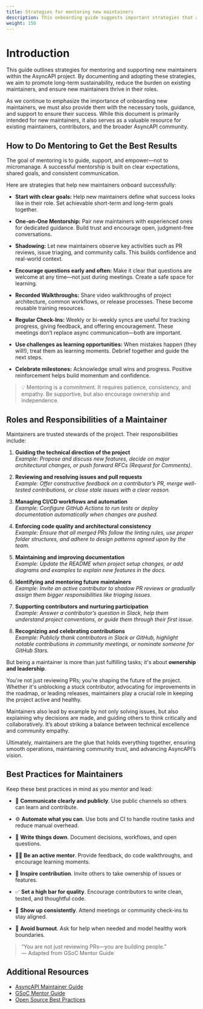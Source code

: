 ```yaml
---
title: Strategies for mentoring new maintainers
description: This onboarding guide suggests important strategies that are helpful in mentoring new maintainers.
weight: 150
---
```


# Introduction

This guide outlines strategies for mentoring and supporting new maintainers within the AsyncAPI project. By documenting and adopting these strategies, we aim to promote long-term sustainability, reduce the burden on existing maintainers, and ensure new maintainers thrive in their roles.

As we continue to emphasize the importance of onboarding new maintainers, we must also provide them with the necessary tools, guidance, and support to ensure their success. While this document is primarily intended for new maintainers, it also serves as a valuable resource for existing maintainers, contributors, and the broader AsyncAPI community.

## How to Do Mentoring to Get the Best Results

The goal of mentoring is to guide, support, and empower—not to micromanage. A successful mentorship is built on clear expectations, shared goals, and consistent communication.

Here are strategies that help new maintainers onboard successfully:

- **Start with clear goals:** Help new maintainers define what success looks like in their role. Set achievable short-term and long-term goals together.

- **One-on-One Mentorship:** Pair new maintainers with experienced ones for dedicated guidance. Build trust and encourage open, judgment-free conversations.

- **Shadowing:** Let new maintainers observe key activities such as PR reviews, issue triaging, and community calls. This builds confidence and real-world context.

- **Encourage questions early and often:** Make it clear that questions are welcome at any time—not just during meetings. Create a safe space for learning.

- **Recorded Walkthroughs:** Share video walkthroughs of project architecture, common workflows, or release processes. These become reusable training resources.

- **Regular Check-Ins:** Weekly or bi-weekly syncs are useful for tracking progress, giving feedback, and offering encouragement. These meetings don’t replace async communication—both are important.

- **Use challenges as learning opportunities:** When mistakes happen (they will!), treat them as learning moments. Debrief together and guide the next steps.

- **Celebrate milestones:** Acknowledge small wins and progress. Positive reinforcement helps build momentum and confidence.

> 💡 Mentoring is a commitment. It requires patience, consistency, and empathy. Be supportive, but also encourage ownership and independence.

## Roles and Responsibilities of a Maintainer

Maintainers are trusted stewards of the project. Their responsibilities include:

1. **Guiding the technical direction of the project**  
   _Example: Propose and discuss new features, decide on major architectural changes, or push forward RFCs (Request for Comments)._

2. **Reviewing and resolving issues and pull requests**  
   _Example: Offer constructive feedback on a contributor’s PR, merge well-tested contributions, or close stale issues with a clear reason._

3. **Managing CI/CD workflows and automation**  
   _Example: Configure GitHub Actions to run tests or deploy documentation automatically when changes are pushed._

4. **Enforcing code quality and architectural consistency**  
   _Example: Ensure that all merged PRs follow the linting rules, use proper folder structures, and adhere to design patterns agreed upon by the team._

5. **Maintaining and improving documentation**  
   _Example: Update the README when project setup changes, or add diagrams and examples to explain new features in the docs._

6. **Identifying and mentoring future maintainers**  
   _Example: Invite an active contributor to shadow PR reviews or gradually assign them bigger responsibilities like triaging issues._

7. **Supporting contributors and nurturing participation**  
   _Example: Answer a contributor’s question in Slack, help them understand project conventions, or guide them through their first issue._

8. **Recognizing and celebrating contributions**  
   _Example: Publicly thank contributors in Slack or GitHub, highlight notable contributions in community meetings, or nominate someone for GitHub Stars._


But being a maintainer is more than just fulfilling tasks; it's about **ownership and leadership**.

You're not just reviewing PRs; you're shaping the future of the project. Whether it's unblocking a stuck contributor, advocating for improvements in the roadmap, or leading releases, maintainers play a crucial role in keeping the project active and healthy.

Maintainers also lead by example by not only solving issues, but also explaining why decisions are made, and guiding others to think critically and collaboratively. It’s about striking a balance between technical excellence and community empathy.

Ultimately, maintainers are the glue that holds everything together, ensuring smooth operations, maintaining community trust, and advancing AsyncAPI’s vision.

## Best Practices for Maintainers

Keep these best practices in mind as you mentor and lead:

- 💬 **Communicate clearly and publicly**. Use public channels so others can learn and contribute.

- ⚙️ **Automate what you can**. Use bots and CI to handle routine tasks and reduce manual overhead.

- 📝 **Write things down**. Document decisions, workflows, and open questions.

- 🧑‍🏫 **Be an active mentor**. Provide feedback, do code walkthroughs, and encourage learning moments.

- 🙌 **Inspire contribution**. Invite others to take ownership of issues or features.

- ✅ **Set a high bar for quality**. Encourage contributors to write clean, tested, and thoughtful code.

- 📅 **Show up consistently**. Attend meetings or community check-ins to stay aligned.

- 💚 **Avoid burnout**. Ask for help when needed and model healthy work boundaries.

> “You are not just reviewing PRs—you are building people.”  
> — Adapted from GSoC Mentor Guide

## Additional Resources

- [AsyncAPI Maintainer Guide](https://www.asyncapi.com/docs/community/onboarding-guide/maintainer-guide)
- [GSoC Mentor Guide](https://google.github.io/gsocguides/mentor/)
- [Open Source Best Practices](https://opensource.guide/best-practices/)
